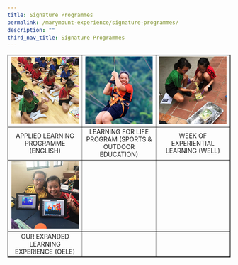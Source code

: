 ```yaml
---
title: Signature Programmes
permalink: /marymount-experience/signature-programmes/
description: ""
third_nav_title: Signature Programmes
---
```

<table style="border-collapse: collapse; width: 100%;" border="1">
<tbody>
<tr>
<td style="width: 33.3333%;"><a href="/marymount-experience/signature-programmes/english-applied-learning-programme/"><img src="/images/sp1.jpg"></a></td>
<td style="width: 33.3333%;"><a href="/marymount-experience/signature-programmes/learning-for-life-program-sports-n-outdoor-education"><img src="/images/sp2.jpg"></a></td>
<td style="width: 33.3333%;"><a href="/marymount-experience/signature-programmes/week-of-experiential-learning-well"><img src="/images/sp3.jpg"></a></td>
</tr>
<tr>
<td style="width: 33.3333%; text-align: center;">APPLIED LEARNING PROGRAMME (ENGLISH)</td>
<td style="width: 33.3333%; text-align: center;">LEARNING FOR LIFE PROGRAM (SPORTS &amp; OUTDOOR EDUCATION)</td>
<td style="width: 33.3333%; text-align: center;">WEEK OF EXPERIENTIAL LEARNING (WELL)</td>
</tr>
<tr>
<td style="width: 33.3333%;"><a href="/marymount-experience/signature-programmes/our-expanded-learning-experience-oele"><img src="/images/sp4.jpg"></a></td>
<td style="width: 33.3333%;">&nbsp;</td>
<td style="width: 33.3333%;">&nbsp;</td>
</tr>
<tr>
<td style="width: 33.3333%; text-align: center;">OUR EXPANDED LEARNING EXPERIENCE (OELE)</td>
<td style="width: 33.3333%; text-align: center;">&nbsp;</td>
<td style="width: 33.3333%; text-align: center;">&nbsp;</td>
</tr>
</tbody>
</table>